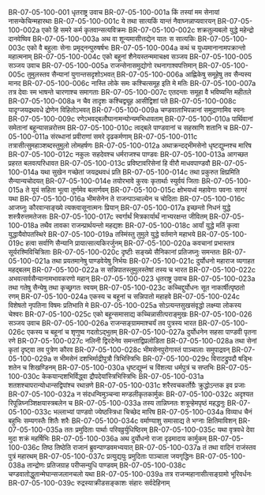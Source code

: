 BR-07-05-100-001	धृतराष्ट्र उवाच
BR-07-05-100-001a	किं तस्यां मम सेनायां नासन्केचिन्महारथाः
BR-07-05-100-001c	ये तथा सात्यकिं यान्तं नैवाघ्नन्नाप्यवारयन्
BR-07-05-100-002a	एको हि समरे कर्म कृतवान्सत्यविक्रमः
BR-07-05-100-002c	शक्रतुल्यबलो युद्धे महेन्द्रो दानवेष्विव
BR-07-05-100-003a	अथ वा शून्यमासीत्तद्येन यातः स सात्यकिः
BR-07-05-100-003c	एको वै बहुलाः सेनाः प्रमृद्नन्पुरुषर्षभः
BR-07-05-100-004a	कथं च युध्यमानानामपक्रान्तो महात्मनाम्
BR-07-05-100-004c	एको बहूनां शैनेयस्तन्ममाचक्ष्व सञ्जय
BR-07-05-100-005	सञ्जय उवाच
BR-07-05-100-005a	राजन्सेनासमुद्योगो रथनागाश्वपत्तिमान्
BR-07-05-100-005c	तुमुलस्तव सैन्यानां युगान्तसदृशोऽभवत्
BR-07-05-100-006a	आह्णिकेषु समूहेषु तव सैन्यस्य मानद
BR-07-05-100-006c	नास्ति लोके समः कश्चित्समूह इति मे मतिः
BR-07-05-100-007a	तत्र देवाः स्म भाषन्ते चारणाश्च समागताः
BR-07-05-100-007c	एतदन्ताः समूहा वै भविष्यन्ति महीतले
BR-07-05-100-008a	न चैव तादृशः कश्चिद्व्यूह आसीद्विशां पते
BR-07-05-100-008c	यादृग्जयद्रथवधे द्रोणेन विहितोऽभवत्
BR-07-05-100-009a	चण्डवाताभिपन्नानां समुद्राणामिव स्वनः
BR-07-05-100-009c	रणेऽभवद्बलौघानामन्योन्यमभिधावताम्
BR-07-05-100-010a	पार्थिवानां समेतानां बहून्यासन्नरोत्तम
BR-07-05-100-010c	त्वद्बले पाण्डवानां च सहस्राणि शतानि च
BR-07-05-100-011a	संरब्धानां प्रवीराणां समरे दृढकर्मणाम्
BR-07-05-100-011c	तत्रासीत्सुमहाञ्शब्दस्तुमुलो लोमहर्षणः
BR-07-05-100-012a	अथाक्रन्दद्भीमसेनो धृष्टद्युम्नश्च मारिष
BR-07-05-100-012c	नकुलः सहदेवश्च धर्मराजश्च पाण्डवः
BR-07-05-100-013a	आगच्छत प्रहरत बलवत्परिधावत
BR-07-05-100-013c	प्रविष्टावरिसेनां हि वीरौ माधवपाण्डवौ
BR-07-05-100-014a	यथा सुखेन गच्छेतां जयद्रथवधं प्रति
BR-07-05-100-014c	तथा प्रकुरुत क्षिप्रमिति सैन्यान्यचोदयत्
BR-07-05-100-014e	तयोरभावे कुरवः कृतार्थाः स्युर्वयं जिताः
BR-07-05-100-015a	ते यूयं सहिता भूत्वा तूर्णमेव बलार्णवम्
BR-07-05-100-015c	क्षोभयध्वं महावेगाः पवनाः सागरं यथा
BR-07-05-100-016a	भीमसेनेन ते राजन्पाञ्चाल्येन च चोदिताः
BR-07-05-100-016c	आजघ्नुः कौरवान्सङ्ख्ये त्यक्त्वासूनात्मनः प्रियान्
BR-07-05-100-017a	इच्छन्तो निधनं युद्धे शस्त्रैरुत्तमतेजसः
BR-07-05-100-017c	स्वर्गार्थं मित्रकार्यार्थं नाभ्यरक्षन्त जीवितम्
BR-07-05-100-018a	तथैव तावका राजन्प्रार्थयन्तो महद्यशः
BR-07-05-100-018c	आर्यां युद्धे मतिं कृत्वा युद्धायैवोपतस्थिरे
BR-07-05-100-019a	तस्मिंस्तु तुमुले युद्धे वर्तमाने महाभये
BR-07-05-100-019c	हत्वा सर्वाणि सैन्यानि प्रायात्सात्यकिरर्जुनम्
BR-07-05-100-020a	कवचानां प्रभास्तत्र सूर्यरश्मिविचित्रिताः
BR-07-05-100-020c	दृष्टीः सङ्ख्ये सैनिकानां प्रतिजघ्नुः समन्ततः
BR-07-05-100-021a	तथा प्रयतमानेषु पाण्डवेयेषु निर्भयः
BR-07-05-100-021c	दुर्योधनो महाराज व्यगाहत महद्बलम्
BR-07-05-100-022a	स सन्निपातस्तुमुलस्तेषां तस्य च भारत
BR-07-05-100-022c	अभवत्सर्वसैन्यानामभावकरणो महान्
BR-07-05-100-023	धृतराष्ट्र उवाच
BR-07-05-100-023a	तथा गतेषु सैन्येषु तथा कृच्छ्रगतः स्वयम्
BR-07-05-100-023c	कच्चिद्दुर्योधनः सूत नाकार्षीत्पृष्ठतो रणम्
BR-07-05-100-024a	एकस्य च बहूनां च सन्निपातो महाहवे
BR-07-05-100-024c	विशेषतो नृपतिना विषमः प्रतिभाति मे
BR-07-05-100-025a	सोऽत्यन्तसुखसंवृद्धो लक्ष्म्या लोकस्य चेश्वरः
BR-07-05-100-025c	एको बहून्समासाद्य कच्चिन्नासीत्पराङ्मुखः
BR-07-05-100-026	सञ्जय उवाच
BR-07-05-100-026a	राजन्सङ्ग्राममाश्चर्यं तव पुत्रस्य भारत
BR-07-05-100-026c	एकस्य च बहूनां च शृणुष्व गदतोऽद्भुतम्
BR-07-05-100-027a	दुर्योधनेन सहसा पाण्डवी पृतना रणे
BR-07-05-100-027c	नलिनी द्विरदेनेव समन्ताद्विप्रलोडिता
BR-07-05-100-028a	तथा सेनां कृतां दृष्ट्वा तव पुत्रेण कौरव
BR-07-05-100-028c	भीमसेनपुरोगास्तं पाञ्चालाः समुपाद्रवन्
BR-07-05-100-029a	स भीमसेनं दशभिर्माद्रीपुत्रौ त्रिभिस्त्रिभिः
BR-07-05-100-029c	विराटद्रुपदौ षड्भिः शतेन च शिखण्डिनम्
BR-07-05-100-030a	धृष्टद्युम्नं च विंशत्या धर्मपुत्रं च सप्तभिः
BR-07-05-100-030c	केकयान्दशभिर्विद्ध्वा द्रौपदेयांस्त्रिभिस्त्रिभिः
BR-07-05-100-031a	शतशश्चापरान्योधान्सद्विपांश्च रथान्रणे
BR-07-05-100-031c	शरैरवचकर्तोग्रैः क्रुद्धोऽन्तक इव प्रजाः
BR-07-05-100-032a	न संदधन्विमुञ्चन्वा मण्डलीकृतकार्मुकः
BR-07-05-100-032c	अदृश्यत रिपून्निघ्नञ्शिक्षयास्त्रबलेन च
BR-07-05-100-033a	तस्य तान्निघ्नतः शत्रून्हेमपृष्ठं महद्धनुः
BR-07-05-100-033c	भल्लाभ्यां पाण्डवो ज्येष्ठस्त्रिधा चिच्छेद मारिष
BR-07-05-100-034a	विव्याध चैनं बहुभिः सम्यगस्तैः शितैः शरैः
BR-07-05-100-034c	वर्माण्याशु समासाद्य ते भग्नाः क्षितिमाविशन्
BR-07-05-100-035a	ततः प्रमुदिताः पार्थाः परिवव्रुर्युधिष्ठिरम्
BR-07-05-100-035c	यथा वृत्रवधे देवा मुदा शक्रं महर्षिभिः
BR-07-05-100-036a	अथ दुर्योधनो राजा दृढमादाय कार्मुकम्
BR-07-05-100-036c	तिष्ठ तिष्ठेति राजानं ब्रुवन्पाण्डवमभ्ययात्
BR-07-05-100-037a	तं तथा वादिनं राजंस्तव पुत्रं महारथम्
BR-07-05-100-037c	प्रत्युद्ययुः प्रमुदिताः पाञ्चाला जयगृद्धिनः
BR-07-05-100-038a	तान्द्रोणः प्रतिजग्राह परीप्सन्युधि पाण्डवम्
BR-07-05-100-038c	चण्डवातोद्धुतान्मेघान्सजलानचलो यथा
BR-07-05-100-039a	तत्र राजन्महानासीत्सङ्ग्रामो भूरिवर्धनः
BR-07-05-100-039c	रुद्रस्याक्रीडसङ्काशः संहारः सर्वदेहिनाम्
